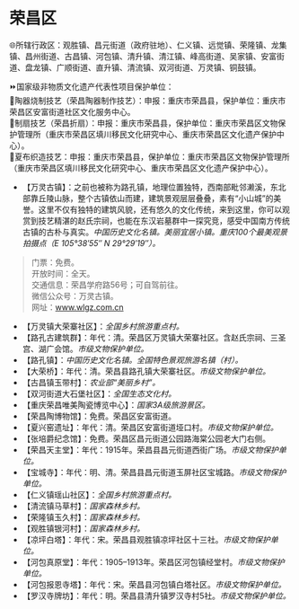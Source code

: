 # 荣昌区  
🌐所辖行政区：观胜镇、昌元街道（政府驻地）、仁义镇、远觉镇、荣隆镇、龙集镇、昌州街道、古昌镇、河包镇、清升镇、清江镇、峰高街道、吴家镇、安富街道、盘龙镇、广顺街道、直升镇、清流镇、双河街道、万灵镇、铜鼓镇。  

⏩国家级非物质文化遗产代表性项目保护单位：  
🔸陶器烧制技艺（荣昌陶器制作技艺）：申报：重庆市荣昌县，保护单位：重庆市荣昌区安富街道社区文化服务中心。  
🔸制扇技艺（荣昌折扇）：申报：重庆市荣昌县，保护单位：重庆市荣昌区文物保护管理所（重庆市荣昌区填川移民文化研究中心、重庆市荣昌区文化遗产保护中心）。  
🔸夏布织造技艺：申报：重庆市荣昌县，保护单位：重庆市荣昌区文物保护管理所（重庆市荣昌区填川移民文化研究中心、重庆市荣昌区文化遗产保护中心）。  

* 【万灵古镇】：之前也被称为路孔镇，地理位置独特，西南部毗邻濑溪，东北部靠丘陵山脉，整个古镇依山而建，建筑景观层层叠叠，素有“小山城”的美誉。这里不仅有独特的建筑风貌，还有悠久的文化传统，来到这里，你可以观赏到技艺精湛的赵氏宗祠，也能在东汉岩墓群中一探究竞，感受中国南方传统古镇的古朴与真实。*中国历史文化名镇。美丽宜居小镇。重庆100个最美观景拍摄点（E 105°38′55″ N 29°29′19″）。*  
> 门票：免费。  
> 开放时间：全天。  
> 交通信息：荣昌学府路56号；可自驾前往。  
> 微信公众号：万灵古镇。  
> 网址：<a href="http://www.wlgz.com.cn" target="_blank">www.wlgz.com.cn</a>  
* 【万灵镇大荣寨社区】：*全国乡村旅游重点村。*  
* 【路孔古建筑群】：年代：清。荣昌区万灵镇大荣寨社区。含赵氏宗祠、三圣宫、湖广会馆。*市级文物保护单位。*  
* 【路孔镇】：*中国历史文化名镇。全国特色景观旅游名镇（村）。*  
* 【大荣桥】：年代：清。荣昌县路孔镇大荣寨社区。*市级文物保护单位。*  
* 【古昌镇玉带村】：*农业部“美丽乡村”。*  
* 【双河街道大石堡社区】：*全国生态文化村。*  
* 【重庆荣昌唯美陶瓷博览中心】：*国家3A级旅游景区。*  
* 【荣昌陶博物馆】：免费。荣昌区安富街道。  
* 【夏兴窑遗址】：年代：清。荣昌区安富街道垭口村。*市级文物保护单位。*  
* 【张培爵纪念馆】：免费。荣昌区昌元街道公园路海棠公园老大门右侧。  
* 【荣昌天主堂】：年代：1915年。荣昌县昌元街道西街广场。*市级文物保护单位。*  
* 【宝城寺】：年代：明、清。荣昌县昌元街道玉屏社区宝城路。*市级文物保护单位。*  
* 【仁义镇瑶山社区】：*全国乡村旅游重点村。*  
* 【清流镇马草村】：*国家森林乡村。*  
* 【荣隆镇玉久村】：*国家森林乡村。*  
* 【观胜镇银河村】：*国家森林乡村。*  
* 【凉坪白塔】：年代：宋。荣昌县观胜镇凉坪社区十三社。*市级文物保护单位。*  
* 【河包真原堂】：年代：1905–1913年。荣昌区河包镇经堂村。*市级文物保护单位。*  
* 【河包报恩寺塔】：年代：宋。荣昌县河包镇白塔社区。*市级文物保护单位。*  
* 【罗汉寺牌坊】：年代：明。荣昌县清升镇罗汉寺村5社。*市级文物保护单位。*  
<!-- Last processed: 2025-07-22 03:44:30 -->
